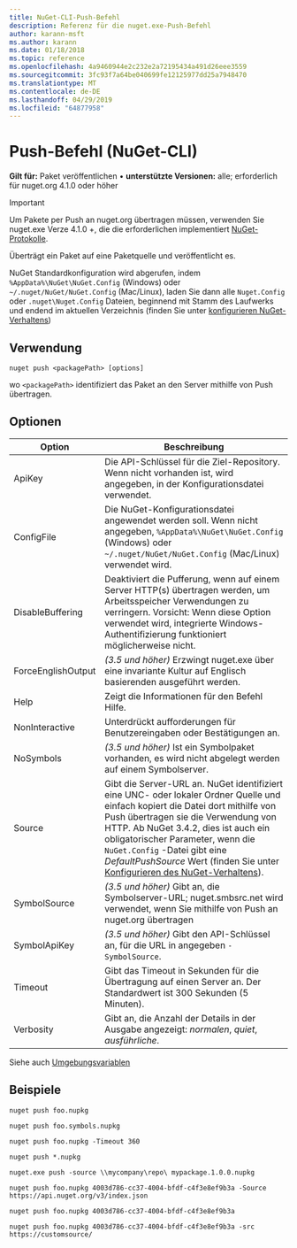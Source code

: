 ```yaml
---
title: NuGet-CLI-Push-Befehl
description: Referenz für die nuget.exe-Push-Befehl
author: karann-msft
ms.author: karann
ms.date: 01/18/2018
ms.topic: reference
ms.openlocfilehash: 4a9460944e2c232e2a72195434a491d26eee3559
ms.sourcegitcommit: 3fc93f7a64be040699fe12125977dd25a7948470
ms.translationtype: MT
ms.contentlocale: de-DE
ms.lasthandoff: 04/29/2019
ms.locfileid: "64877958"
---
```

# <a name="push-command-nuget-cli"></a>Push-Befehl (NuGet-CLI)

**Gilt für:** Paket veröffentlichen &bullet; **unterstützte Versionen:** alle; erforderlich für nuget.org 4.1.0 oder höher

> [!Important]
> Um Pakete per Push an nuget.org übertragen müssen, verwenden Sie nuget.exe Verze 4.1.0 +, die die erforderlichen implementiert [NuGet-Protokolle](../api/nuget-protocols.md).

Überträgt ein Paket auf eine Paketquelle und veröffentlicht es.

NuGet Standardkonfiguration wird abgerufen, indem `%AppData%\NuGet\NuGet.Config` (Windows) oder `~/.nuget/NuGet/NuGet.Config` (Mac/Linux), laden Sie dann alle `Nuget.Config` oder `.nuget\Nuget.Config` Dateien, beginnend mit Stamm des Laufwerks und endend im aktuellen Verzeichnis (finden Sie unter [konfigurieren NuGet-Verhaltens](../consume-packages/configuring-nuget-behavior.md))

## <a name="usage"></a>Verwendung

```cli
nuget push <packagePath> [options]
```

wo `<packagePath>` identifiziert das Paket an den Server mithilfe von Push übertragen.

## <a name="options"></a>Optionen

| Option | Beschreibung |
| --- | --- |
| ApiKey | Die API-Schlüssel für die Ziel-Repository. Wenn nicht vorhanden ist, wird angegeben, in der Konfigurationsdatei verwendet. |
| ConfigFile | Die NuGet-Konfigurationsdatei angewendet werden soll. Wenn nicht angegeben, `%AppData%\NuGet\NuGet.Config` (Windows) oder `~/.nuget/NuGet/NuGet.Config` (Mac/Linux) verwendet wird.|
| DisableBuffering | Deaktiviert die Pufferung, wenn auf einem Server HTTP(s) übertragen werden, um Arbeitsspeicher Verwendungen zu verringern. Vorsicht: Wenn diese Option verwendet wird, integrierte Windows-Authentifizierung funktioniert möglicherweise nicht. |
| ForceEnglishOutput | *(3.5 und höher)*  Erzwingt nuget.exe über eine invariante Kultur auf Englisch basierenden ausgeführt werden. |
| Help | Zeigt die Informationen für den Befehl Hilfe. |
| NonInteractive | Unterdrückt aufforderungen für Benutzereingaben oder Bestätigungen an. |
| NoSymbols | *(3.5 und höher)*  Ist ein Symbolpaket vorhanden, es wird nicht abgelegt werden auf einem Symbolserver. |
| Source | Gibt die Server-URL an. NuGet identifiziert eine UNC- oder lokaler Ordner Quelle und einfach kopiert die Datei dort mithilfe von Push übertragen sie die Verwendung von HTTP.  Ab NuGet 3.4.2, dies ist auch ein obligatorischer Parameter, wenn die `NuGet.Config` -Datei gibt eine *DefaultPushSource* Wert (finden Sie unter [Konfigurieren des NuGet-Verhaltens](../consume-packages/configuring-nuget-behavior.md)). |
| SymbolSource | *(3.5 und höher)*  Gibt an, die Symbolserver-URL; nuget.smbsrc.net wird verwendet, wenn Sie mithilfe von Push an nuget.org übertragen |
| SymbolApiKey | *(3.5 und höher)*  Gibt den API-Schlüssel an, für die URL in angegeben `-SymbolSource`. |
| Timeout | Gibt das Timeout in Sekunden für die Übertragung auf einen Server an. Der Standardwert ist 300 Sekunden (5 Minuten). |
| Verbosity | Gibt an, die Anzahl der Details in der Ausgabe angezeigt: *normalen*, *quiet*, *ausführliche*. |

Siehe auch [Umgebungsvariablen](cli-ref-environment-variables.md)

## <a name="examples"></a>Beispiele

```cli
nuget push foo.nupkg

nuget push foo.symbols.nupkg

nuget push foo.nupkg -Timeout 360

nuget push *.nupkg

nuget.exe push -source \\mycompany\repo\ mypackage.1.0.0.nupkg

nuget push foo.nupkg 4003d786-cc37-4004-bfdf-c4f3e8ef9b3a -Source https://api.nuget.org/v3/index.json

nuget push foo.nupkg 4003d786-cc37-4004-bfdf-c4f3e8ef9b3a

nuget push foo.nupkg 4003d786-cc37-4004-bfdf-c4f3e8ef9b3a -src https://customsource/
```
